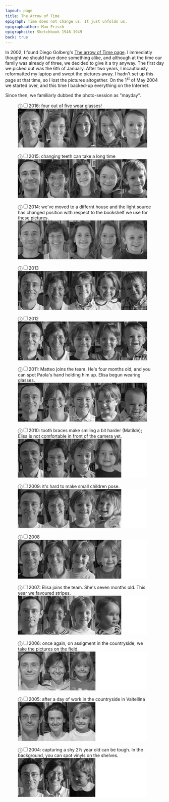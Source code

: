```yaml
---
layout: page
title: The Arrow of Time
epigraph: Time does not change us. It just unfolds us.
epigraphauthor: Max Frisch
epigraphcite: Sketchbook 1946-1949
back: true
---
```


In 2002, I found Diego Golberg's [The arrow of Time page](http://www.zonezero.com/magazine/essays/diegotime/time.html). 
I immediatly thought we should have done something alike, and although at the time our family was already of three, we decided to give it a try anyway. The first day we picked out was the 6th of January. After two years, I incautiously reformatted my laptop and swept the pictures away. I hadn't set up this page at that time, so I lost the pictures altogether.
On the 1<sup>st</sup> of May 2004 we started over, and this time I backed-up everything on the Internet.

Since then, we familiarly dubbed the photo-session as "mayday".

<figure>
  <label for="mn-2016" class="margin-toggle">ⓘ</label><input type="checkbox" id="mn-2016" class="margin-toggle"/><span class="marginnote">2016: four out of five wear glasses!</span>
  <img src="/img/time/2016.png" alt="" />
</figure>
<figure>
  <label for="mn-2015" class="margin-toggle">ⓘ</label><input type="checkbox" id="mn-2015" class="margin-toggle"/><span class="marginnote">2015: changing teeth can take a long time</span>
  <img src="/img/time/2015.png" alt="" />
</figure>
<figure>
  <label for="mn-2014" class="margin-toggle">ⓘ</label><input type="checkbox" id="mn-2014" class="margin-toggle"/><span class="marginnote">2014: we've moved to a differnt house and the light source has changed position with respect to the bookshelf we use for these pictures.</span>
  <img src="/img/time/2014.png" alt="" />
</figure>
<figure>
  <label for="mn-2013" class="margin-toggle">ⓘ</label><input type="checkbox" id="mn-2013" class="margin-toggle"/><span class="marginnote">2013</span>
  <img src="/img/time/2013.png" alt="" />
</figure>
<figure>
  <label for="mn-2012" class="margin-toggle">ⓘ</label><input type="checkbox" id="mn-2012" class="margin-toggle"/><span class="marginnote">2012</span>
  <img src="/img/time/2012.png" alt="" />
</figure>
<figure>
  <label for="mn-2011" class="margin-toggle">ⓘ</label><input type="checkbox" id="mn-2011" class="margin-toggle"/><span class="marginnote">2011: Matteo joins the team. He's four months old, and you can spot Paola's hand holding him up. Elisa begun wearing glasses.</span>
  <img src="/img/time/2011.png" alt="" />
</figure>

<figure>
  <label for="mn-2010" class="margin-toggle">ⓘ</label><input type="checkbox" id="mn-2010" class="margin-toggle"/><span class="marginnote">2010: tooth braces make smiling a bit harder (Matilde); Elisa is not comfortable in front of the camera yet.</span>
  <img src="/img/time/2010.png" alt="" />
</figure>

<figure>
  <label for="mn-2009" class="margin-toggle">ⓘ</label><input type="checkbox" id="mn-2009" class="margin-toggle"/><span class="marginnote">2009: it's hard to make small children pose.</span>
  <img src="/img/time/2009.png" alt="" />
</figure>
<figure>
  <label for="mn-2008" class="margin-toggle">ⓘ</label><input type="checkbox" id="mn-2008" class="margin-toggle"/><span class="marginnote">2008</span>
  <img src="/img/time/2008.png" alt="" />
</figure>
<figure>
  <label for="mn-2007" class="margin-toggle">ⓘ</label><input type="checkbox" id="mn-2007" class="margin-toggle"/><span class="marginnote">2007: Elisa joins the team. She's seven months old. This year we favoured stripes.</span>
  <img src="/img/time/2007.png" alt="" />
</figure>
<figure>
  <label for="mn-2006" class="margin-toggle">ⓘ</label><input type="checkbox" id="mn-2006" class="margin-toggle"/><span class="marginnote">2006: once again, on assigment in the countryside, we take the pictures on the field.</span>
  <img src="/img/time/2006.png" alt="" />
</figure>
<figure>
  <label for="mn-2005" class="margin-toggle">ⓘ</label><input type="checkbox" id="mn-2005" class="margin-toggle"/><span class="marginnote">2005: after a day of work in the countryside in Valtellina</span>
  <img src="/img/time/2005.png" alt="" />
</figure>
<figure>
  <label for="mn-2004" class="margin-toggle">ⓘ</label><input type="checkbox" id="mn-2004" class="margin-toggle"/><span class="marginnote">2004: capturing a shy 2½ year old can be tough. In the background, you can spot vinyls on the shelves.</span>
  <img src="/img/time/2004.png" alt="" />
</figure>